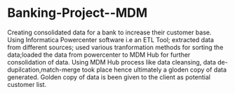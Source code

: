 # Banking-Project--MDM
Creating consolidated data for a bank to increase their customer base. 
Using Informatica Powercenter software i.e an ETL Tool; extracted data from different sources; used various tranformation methods for sorting the data;loaded the data from powercenter to MDM Hub for further consolidation of data.
Using MDM Hub process like data cleansing, data de-dupilcation,match-merge took place hence ultimately a gloden copy of data generated. 
Golden copy of data is been given to the client as potential customer list.
